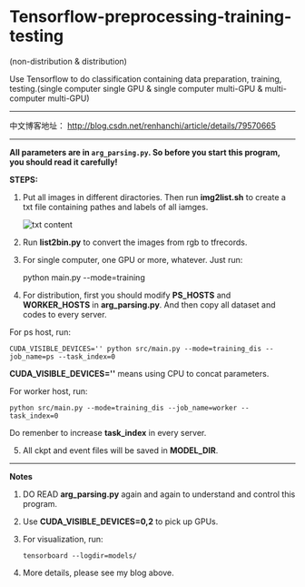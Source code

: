 # Tensorflow-preprocessing-training-testing

(non-distribution & distribution)


Use Tensorflow to do classification containing data preparation, training, testing.(single computer single GPU &amp; single computer multi-GPU &amp; multi-computer multi-GPU)

---------------------------------------------------------------------------

中文博客地址： http://blog.csdn.net/renhanchi/article/details/79570665

---------------------------------------------------------------------------

**All parameters are in `arg_parsing.py`. So before you start this program, you should read it carefully!**

**STEPS:**

1. Put all images in different diractories. Then run **img2list.sh** to create a txt file containing pathes and labels of all iamges.

    ![txt content](https://img-blog.csdn.net/20180320151535236 "")

2. Run **list2bin.py** to convert the images from rgb to tfrecords.

3. For single computer, one GPU or more, whatever. Just run:

    python main.py --mode=training
  
4. For distribution, first you should modify **PS_HOSTS** and **WORKER_HOSTS** in **arg_parsing.py**. And then copy all dataset and codes to every server. 

For ps host, run:

    CUDA_VISIBLE_DEVICES='' python src/main.py --mode=training_dis --job_name=ps --task_index=0

**CUDA_VISIBLE_DEVICES=''** means using CPU to concat parameters.

For worker host, run:

    python src/main.py --mode=training_dis --job_name=worker --task_index=0

Do remenber to increase **task_index** in every server.

5. All ckpt and event files will be saved in **MODEL_DIR**.

---------------------------------------------------------------------------

**Notes**

1. DO READ **arg_parsing.py** again and again to understand and control this program.

2. Use **CUDA_VISIBLE_DEVICES=0,2** to pick up GPUs.

3. For visualization, run:

       tensorboard --logdir=models/
    
4. More details, please see my blog above.
